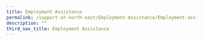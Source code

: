 ```yaml
---
title: Employment Assistance
permalink: /support-at-north-east/Employment-Assistance/Employment-assistance
description: ""
third_nav_title: Employment Assistance
---
```

